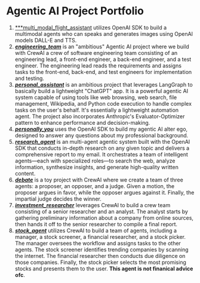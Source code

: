 # Agentic AI Project Portfolio

1. [***multi_modal_flight_assistant](https://github.com/bachvietdo01/agenticai/blob/main/multimodal_flight_assistant/README.md) utilizes OpenAI SDK to build a multimodal agents who can speaks and generates images using OpenAI models DALL-E and TTS.
2. [***engineering_team***](https://github.com/bachvietdo01/agenticai/tree/main/engineering_team) is an "ambitious" Agentic AI project where we build with CrewAI a crew of software engineering team consisting of an engineering lead, a front-end engineer, a back-end engineer, and a test engineer. The engineering lead reads the requirements and assigns tasks to the front-end, back-end, and test engineers for implementation and testing.
3. [***personal_assistant***](https://github.com/bachvietdo01/agenticai/tree/main/personal_assistant) is an ambitious project that leverages LangGraph to basically build a lightweight "ChatGPT" app. It is a powerful agentic AI system capable of using tools like web browsing, web search, file management, Wikipedia, and Python code execution to handle complex tasks on the user's behalf. It's essentially a lightweight automation agent. The project also incorporates Anthropic's Evaluator-Optimizer pattern to enhance performance and decision-making.
4. [***personally_you***](https://github.com/bachvietdo01/agenticai/tree/main/personally_you) uses the OpenAI SDK to build my agentic AI alter ego, designed to answer any questions about my professional background.
5. [***research_agent***](https://github.com/bachvietdo01/agenticai/tree/main/engineering_team) is an multi-agent agentic system built with the OpenAI SDK that conducts in-depth research on any given topic and delivers a comprehensive report to my email. It orchestrates a team of intelligent agents—each with specialized roles—to search the web, analyze information, synthesize insights, and generate high-quality written content.
6. [***debate***](https://github.com/bachvietdo01/agenticai/tree/main/debate) is a toy project with CrewAI where we create a team of three agents: a proposer, an opposer, and a judge. Given a motion, the proposer argues in favor, while the opposer argues against it. Finally, the impartial judge decides the winner.
7. [***investment_researcher***](https://github.com/bachvietdo01/agenticai/tree/main/investment_researcher) leverages CrewAI to build a crew team consisting of a senior researcher and an analyst. The analyst starts by gathering preliminary information about a company from online sources, then hands it off to the senior researcher to compile a final report.
8. [***stock_agent***](https://github.com/bachvietdo01/agenticai/tree/main/stock_agent) utilizes CrewAI to build a team of agents, including a manager, a stock screener, a financial researcher, and a stock picker. The manager oversees the workflow and assigns tasks to the other agents. The stock screener identifies trending companies by scanning the internet. The financial researcher then conducts due diligence on those companies. Finally, the stock picker selects the most promising stocks and presents them to the user. **This agent is not finanical advice ofc**.





